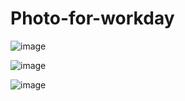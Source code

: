 # Photo-for-workday
 ![image](https://github.com/kanikamalhans/Photo-for-workday/assets/91647703/d1d3a90c-3ec9-4ccc-b25f-f18961eff32c)

![image](https://github.com/kanikamalhans/Photo-for-workday/assets/91647703/0140f88a-0818-4b3e-98e5-99bc18d18feb)

![image](https://github.com/kanikamalhans/Photo-for-workday/assets/91647703/0a5c0ceb-73c8-4ce9-8330-5e7e1109dda0)

